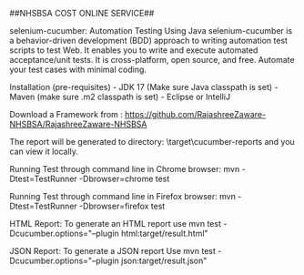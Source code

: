##NHSBSA COST ONLINE SERVICE##

selenium-cucumber: Automation Testing Using Java
selenium-cucumber is a behavior-driven development (BDD) approach to writing automation test scripts to test Web. 
It enables you to write and execute automated acceptance/unit tests. It is cross-platform, open source, and free. 
Automate your test cases with minimal coding.

Installation (pre-requisites)
    - JDK 17 (Make sure Java classpath is set)
    - Maven (make sure .m2 classpath is set)
    - Eclipse or IntelliJ 

Download a Framework from :
https://github.com/RajashreeZaware-NHSBSA/RajashreeZaware-NHSBSA

The report will be generated tо directory: \target\cucumber-reports and you can view it locally.

Running Test through command line in Chrome browser:
mvn -Dtest=TestRunner -Dbrowser=chrome test

Running Test through command line in Firefox browser:
mvn -Dtest=TestRunner -Dbrowser=firefox test

HTML Report:
To generate an HTML report use mvn test -Dcucumber.options="–plugin html:target/result.html"

JSON Report:
To generate a JSON report Use mvn test -Dcucumber.options="–plugin json:target/result.json"
